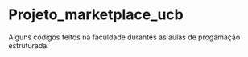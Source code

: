 # Projeto_marketplace_ucb
Alguns códigos feitos na faculdade durantes as aulas de progamação estruturada.
